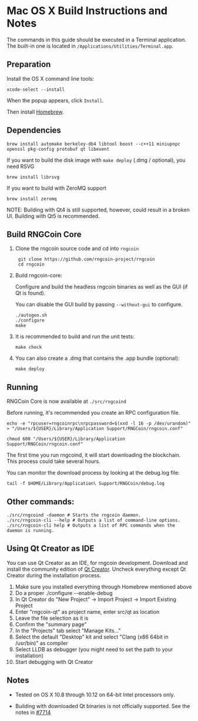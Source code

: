Mac OS X Build Instructions and Notes
====================================
The commands in this guide should be executed in a Terminal application.
The built-in one is located in `/Applications/Utilities/Terminal.app`.

Preparation
-----------
Install the OS X command line tools:

`xcode-select --install`

When the popup appears, click `Install`.

Then install [Homebrew](https://brew.sh).

Dependencies
----------------------

    brew install automake berkeley-db4 libtool boost --c++11 miniupnpc openssl pkg-config protobuf qt libevent

If you want to build the disk image with `make deploy` (.dmg / optional), you need RSVG

    brew install librsvg

If you want to build with ZeroMQ support
    
    brew install zeromq

NOTE: Building with Qt4 is still supported, however, could result in a broken UI. Building with Qt5 is recommended.

Build RNGCoin Core
------------------------

1. Clone the rngcoin source code and cd into `rngcoin`

        git clone https://github.com/rngcoin-project/rngcoin
        cd rngcoin

2.  Build rngcoin-core:

    Configure and build the headless rngcoin binaries as well as the GUI (if Qt is found).

    You can disable the GUI build by passing `--without-gui` to configure.

        ./autogen.sh
        ./configure
        make

3.  It is recommended to build and run the unit tests:

        make check

4.  You can also create a .dmg that contains the .app bundle (optional):

        make deploy

Running
-------

RNGCoin Core is now available at `./src/rngcoind`

Before running, it's recommended you create an RPC configuration file.

    echo -e "rpcuser=rngcoinrpc\nrpcpassword=$(xxd -l 16 -p /dev/urandom)" > "/Users/${USER}/Library/Application Support/RNGCoin/rngcoin.conf"

    chmod 600 "/Users/${USER}/Library/Application Support/RNGCoin/rngcoin.conf"

The first time you run rngcoind, it will start downloading the blockchain. This process could take several hours.

You can monitor the download process by looking at the debug.log file:

    tail -f $HOME/Library/Application\ Support/RNGCoin/debug.log

Other commands:
-------

    ./src/rngcoind -daemon # Starts the rngcoin daemon.
    ./src/rngcoin-cli --help # Outputs a list of command-line options.
    ./src/rngcoin-cli help # Outputs a list of RPC commands when the daemon is running.

Using Qt Creator as IDE
------------------------
You can use Qt Creator as an IDE, for rngcoin development.
Download and install the community edition of [Qt Creator](https://www.qt.io/download/).
Uncheck everything except Qt Creator during the installation process.

1. Make sure you installed everything through Homebrew mentioned above
2. Do a proper ./configure --enable-debug
3. In Qt Creator do "New Project" -> Import Project -> Import Existing Project
4. Enter "rngcoin-qt" as project name, enter src/qt as location
5. Leave the file selection as it is
6. Confirm the "summary page"
7. In the "Projects" tab select "Manage Kits..."
8. Select the default "Desktop" kit and select "Clang (x86 64bit in /usr/bin)" as compiler
9. Select LLDB as debugger (you might need to set the path to your installation)
10. Start debugging with Qt Creator

Notes
-----

* Tested on OS X 10.8 through 10.12 on 64-bit Intel processors only.

* Building with downloaded Qt binaries is not officially supported. See the notes in [#7714](https://github.com/bitcoin/bitcoin/issues/7714)
